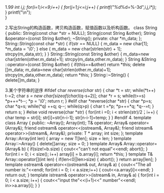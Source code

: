 1.9*9
	int i,j;
	for(i=1;i<=9;i++)
	{
		for(j=1;j<=i;j++)
		{
			printf("%d*%d=%-3d",i,j,i*j);
		}
		printf("\n");	
	}

2.写出String的构造函数，拷贝构造函数，赋值函数以及析构函数。
class String
{
	public:
		String(const char *str = NULL);
		String(const String &other);
		String &operator=(const String &other);
		~String();
	private:
		char *m_data;
};
String::String(const char *str)
{
	if(str == NULL)
	{
		m_data = new char[1];
		*m_data = '\0';
	}
	else
	{
		m_data = new char[strlen(str) + 1];
		strcpy(m_data,str);
	}
}
String::String(const String &other)
{
	m_data=new char[strlen(other.m_data)+1];
	strcpy(m_data,other.m_data);
}
String &String ::operator=(const String &other)
{
	if(this==&other)
		return *this;
	delete []m_data;
	m_data=new char[strlen(other.m_data)+1];
	strcpy(m_data,other.m_data);
	return *this;
}
String::~String()
{
	delete[]m_data;
}

3.某个字符串的逆序
#ifdef
char *reverse(char* str)
{
    char *t = str;
    while(*t++)
        t-=2;
    char *s = new char[sizeof(char)*(q-s+2)];
    char *r = s;
    while(t>=s)
        *p++=*t--;
    *p = '\0';
    return r;
}
#elif
char *reverse(char *str)
{
    char *p=s;
    char *q=s;
    while(*q)
        ++q;
    q--;
    while(q>p)
    {
        char t =*p;
        *p++=*q;
        *q--=t;
    }
    return s;
}
#else
void reverse(char *str)
{
    for(int i =0; i < strlen(str)/2；i++)
    {
        char temp = str[i];
        str[i]=str[n-i-1];
        str[n-i-1]=temp;
    }
}
#endif
4.
template<class T>
class Array
{
    public:
        ~Array();
        Array(int);
        T& operator[](int);
        Array& operator=(Array<T>&);
        friend ostream& operator<<(ostream&, Array&);
        friend istream& operator>>(istream&, Array&);
    private:
        T * array;
        int size;
};
template<class T>
Array<T>::Array(int len)
{
    array = new T[len];
    size = len;
}
template<class T>
Array<T>::~Array()
{
    delete[]array;
    size = 0;
}
template<class T>
Array<T>& Array<T>::operator=(Array<T>& b)
{
    if(size!=b.size)
    {
        cout<<"can't not equal"<<endl;
        abort();
    }
    for(int i = 0; i < size(); i++)
        array[i] = b.array[i];
    return *this;
}
template<class T>
T& Array<T>::operator[](int len)
{
    if(len<0||len>size)
    {
        abort();
    }
    return array[len];
}
template<class T>
ostream& operator<<(ostream& out, Array<T>& a)
{
    cout<<"The all number is:"<<endl;
    for(int i = 0; i < a.size;i++)
    {
        cout<<a.array[i]<<endl;
    }
    return out;
}
template<class T>
istream& operator>>(istream& in, Array<T>& a)
{
    for(int i = 0; i < a.size; i++)
    {
        cout<<"input the"<<(i+1)<<" number"<<endl;
        in>>a.array[i];
    }
}

